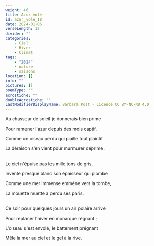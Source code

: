 ```yaml
---
weight: 46
title: Azur volé
id: azur_vole_18
date: 2024-01-06
verseLength: 12
divider: ""
categories:
    - Ciel
    - Hiver
    - Climat
tags:
    - "2024"
    - nature
    - saisons
location: []
info: ""
pictures: []
poemType: ""
acrostiche: ""
doubleAcrostiche: ""
LastModifierDisplayName: Barbara Post - Licence CC BY-NC-ND 4.0
---
```

Au chasseur de soleil je donnerais bien prime

Pour ramener l'azur depuis des mois captif,

Comme un oiseau perdu qui piaille tout plaintif

La déraison s'en vient pour murmurer déprime.

 \
Le ciel n'épuise pas les mille tons de gris,

Invente presque blanc son épaisseur qui plombe

Comme une mer immense emmène vers la tombe,

La mouette muette a perdu ses paris.

 \
Ce soir pour quelques jours un air polaire arrive

Pour replacer l'hiver en monarque régnant ;

L'oiseau s'est envolé, le battement prégnant

Mêle la mer au ciel et le gel à la rive.
